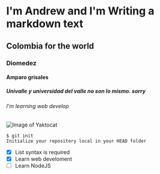# I'm Andrew and I'm Writing a markdown text
## Colombia for the world
### Diomedez
#### Amparo grisales
##### Univalle y universidad del valle no son lo mismo. sorry
###### I'm learning web develop
![Image of Yaktocat](https://octodex.github.com/images/yaktocat.png)
```
$ git init
Initialize your repository local in your HEAD folder
```
- [x] List syntax is required
- [x] Learn web develoment
- [ ] Learn NodeJS
